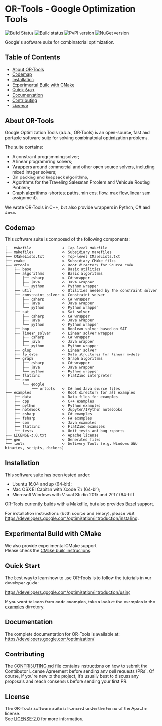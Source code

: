 # OR-Tools - Google Optimization Tools

[![Build
Status](https://travis-ci.org/google/or-tools.svg?branch=master)](https://travis-ci.org/google/or-tools)
[![Build status](https://ci.appveyor.com/api/projects/status/9hyykkcm8sh3ua6x?svg=true)](https://ci.appveyor.com/project/lperron/or-tools-98u1n)
[![PyPI version](https://badge.fury.io/py/ortools.svg)](https://badge.fury.io/py/ortools)
[![NuGet version](https://badge.fury.io/nu/Google.OrTools.svg)](https://badge.fury.io/nu/Google.OrTools)

Google's software suite for combinatorial optimization.

## Table of Contents

*   [About OR-Tools](#about-or-tools)
*   [Codemap](#codemap)
*   [Installation](#installation)
*   [Experimental Build with CMake](#experimental-build-with-cmake)
*   [Quick Start](#quick-start)
*   [Documentation](#documentation)
*   [Contributing](#contributing)
*   [License](#license)

## About OR-Tools

Google Optimization Tools (a.k.a., OR-Tools) is an open-source, fast and
portable software suite for solving combinatorial optimization problems.

The suite contains:
* A constraint programming solver;
* A linear programming solvers;
* Wrappers around commercial and other open source solvers, including mixed
integer solvers;
* Bin packing and knapsack algorithms;
* Algorithms for the Traveling Salesman Problem and Vehicule Routing Problem;
* Graph algorithms (shortest paths, min cost flow, max flow, linear sum
assignment).

We wrote OR-Tools in C++, but also provide wrappers in Python, C# and
Java.

## Codemap

This software suite is composed of the following components:

```
├── Makefile              <- Top-level Makefile
├── makefiles             <- Subsidiary makefiles
├── CMakeLists.txt        <- Top-level CMakeLists.txt
├── cmake                 <- Subsidiary CMake files
├── ortools               <- Root directory for Source code
│   ├── base              <- Basic utilities
│   ├── algorithms        <- Basic algorithms
│   │   ├── csharp        <- C# wrapper
│   │   ├── java          <- Java wrapper
│   │   └── python        <- Python wrapper
│   ├── util              <- Utilities needed by the constraint solver
│   ├── constraint_solver <- Constraint solver
│   │   ├── csharp        <- C# wrapper
│   │   ├── java          <- Java wrapper
│   │   └── python        <- Python wrapper
│   ├── sat               <- Sat solver
│   │   ├── csharp        <- C# wrapper
│   │   ├── java          <- Java wrapper
│   │   └── python        <- Python wrapper
│   ├── bop               <- Boolean solver based on SAT
│   ├── linear_solver     <- Linear solver wrapper
│   │   ├── csharp        <- C# wrapper
│   │   ├── java          <- Java wrapper
│   │   └── python        <- Python wrapper
│   ├── glop              <- Linear solver
│   ├── lp_data           <- Data structures for linear models
│   ├── graph             <- Graph algorithms
│   │   ├── csharp        <- C# wrapper
│   │   ├── java          <- Java wrapper
│   │   └── python        <- Python wrapper
│   ├── flatzinc          <- FlatZinc interpreter
│   └── com
│       └── google
│           └── ortools   <- C# and Java source files
├── examples              <- Root directory for all examples
│   ├── data              <- Data files for examples
│   ├── cpp               <- C++ examples
│   ├── python            <- Python examples
│   ├── notebook          <- Jupyter/IPython notebooks
│   ├── csharp            <- C# examples
│   ├── fsharp            <- F# examples
│   ├── com               <- Java examples
│   ├── flatzinc          <- FlatZinc examples
│   └── tests             <- Unit tests and bug reports
├── LICENSE-2.0.txt       <- Apache license
├── gen                   <- Generated files
└── tools                 <- Delivery Tools (e.g. Windows GNU binaries, scripts, dockers)
```

## Installation

This software suite has been tested under:
- Ubuntu 16.04 and up (64-bit);
- Mac OSX El Capitan with Xcode 7.x (64-bit);
- Microsoft Windows with Visual Studio 2015 and 2017 (64-bit).

OR-Tools currently builds with a Makefile, but also provides Bazel support.

For installation instructions (both source and binary), please visit
https://developers.google.com/optimization/introduction/installing.

## Experimental Build with CMake

We also provide experimental CMake support.<br>Please check the
[CMake build instructions](cmake/README.md).

## Quick Start

The best way to learn how to use OR-Tools is to follow the tutorials in our
developer guide:

https://developers.google.com/optimization/introduction/using

If you want to learn from code examples, take a look at the examples in the
[examples](examples) directory.

## Documentation

The complete documentation for OR-Tools is available at:
https://developers.google.com/optimization/

## Contributing

The [CONTRIBUTING.md](CONTRIBUTING.md) file contains instructions on how to
submit the Contributor License Agreement before sending any pull requests (PRs).
Of course, if you're new to the project, it's usually best to discuss any
proposals and reach consensus before sending your first PR.

## License

The OR-Tools software suite is licensed under the terms of the Apache license.
<br>See [LICENSE-2.0](LICENSE-2.0.txt) for more information.

